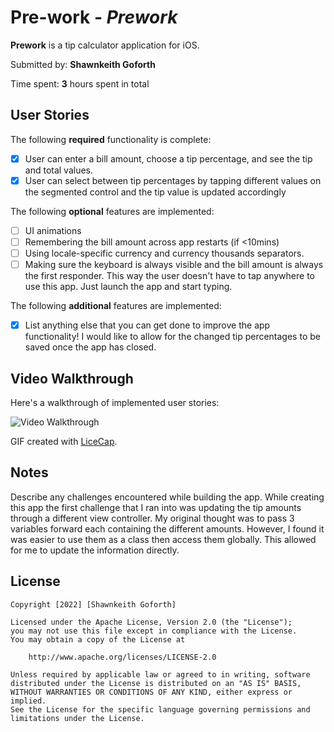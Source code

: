 # Pre-work - *Prework*

**Prework** is a tip calculator application for iOS.

Submitted by: **Shawnkeith Goforth**

Time spent: **3** hours spent in total

## User Stories

The following **required** functionality is complete:

* [X] User can enter a bill amount, choose a tip percentage, and see the tip and total values.
* [X] User can select between tip percentages by tapping different values on the segmented control and the tip value is updated accordingly

The following **optional** features are implemented:

* [ ] UI animations
* [ ] Remembering the bill amount across app restarts (if <10mins)
* [ ] Using locale-specific currency and currency thousands separators.
* [ ] Making sure the keyboard is always visible and the bill amount is always the first responder. This way the user doesn't have to tap anywhere to use this app. Just launch the app and start typing.

The following **additional** features are implemented:

- [X] List anything else that you can get done to improve the app functionality!
I would like to allow for the changed tip percentages to be saved once the app has closed.

## Video Walkthrough

Here's a walkthrough of implemented user stories:

<img src='https://recordit.co/ZrkQJABL9O' title='Video Walkthrough' width='' alt='Video Walkthrough' />

GIF created with [LiceCap](http://www.cockos.com/licecap/).

## Notes

Describe any challenges encountered while building the app.
While creating this app the first challenge that I ran into was updating the tip amounts
through a different view controller. My original thought was to pass 3 variables forward
each containing the different amounts. However, I found it was easier to use them as a class
then access them globally. This allowed for me to update the information directly. 

## License

    Copyright [2022] [Shawnkeith Goforth]

    Licensed under the Apache License, Version 2.0 (the "License");
    you may not use this file except in compliance with the License.
    You may obtain a copy of the License at

        http://www.apache.org/licenses/LICENSE-2.0

    Unless required by applicable law or agreed to in writing, software
    distributed under the License is distributed on an "AS IS" BASIS,
    WITHOUT WARRANTIES OR CONDITIONS OF ANY KIND, either express or implied.
    See the License for the specific language governing permissions and
    limitations under the License.
